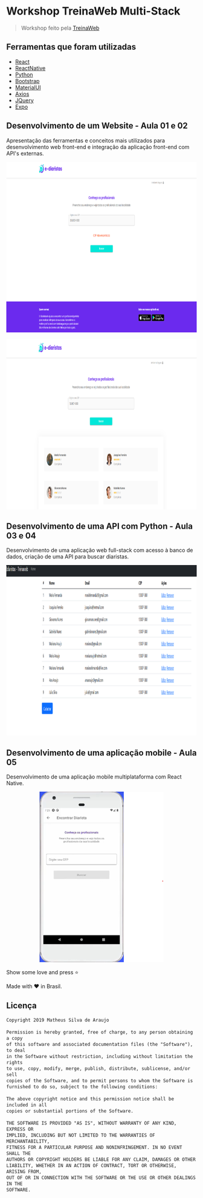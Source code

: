 # Workshop TreinaWeb Multi-Stack
> Workshop feito pela [TreinaWeb](https://www.treinaweb.com.br/)

## Ferramentas que foram utilizadas

- [React](https://pt-br.reactjs.org/)
- [ReactNative](https://reactnative.dev/)
- [Python](https://www.python.org/)
- [Bootstrap](https://getbootstrap.com/)
- [MaterialUI](https://material-ui.com/pt/)
- [Axios](https://www.npmjs.com/package/axios)
- [JQuery](https://jquery.com/)
- [Expo](https://expo.io/)

## Desenvolvimento de um Website - Aula 01 e 02 

Apresentação das ferramentas e conceitos mais utilizados para desenvolvimento web front-end e integração da aplicação front-end com API's externas.

<p align="center">
  <img src="https://github.com/mtheuslt/projetoediaristas-MultiStack/blob/main/imgs/03.png" height="450"/>
</p>

<p align="center">
  <img src="https://github.com/mtheuslt/projetoediaristas-MultiStack/blob/main/imgs/01.png" height="450"/>
</p>

## Desenvolvimento de uma API com Python - Aula 03 e 04 

Desenvolvimento de uma aplicação web full-stack com acesso à banco de dados, criação de uma API para buscar diaristas.

<p align="center">
  <img src="https://github.com/mtheuslt/projetoediaristas-MultiStack/blob/main/imgs/04.png" height="450"/>
</p>

## Desenvolvimento de uma aplicação mobile - Aula 05

Desenvolvimento de uma aplicação mobile multiplataforma com React Native.

<p align="center">
  <img src="https://github.com/mtheuslt/projetoediaristas-MultiStack/blob/main/imgs/06.png" height="450"/>
</p>

Show some love and press :star: 

Made with :heart: in Brasil.

Licença
----

    Copyright 2019 Matheus Silva de Araujo
    
    Permission is hereby granted, free of charge, to any person obtaining a copy
    of this software and associated documentation files (the "Software"), to deal
    in the Software without restriction, including without limitation the rights
    to use, copy, modify, merge, publish, distribute, sublicense, and/or sell
    copies of the Software, and to permit persons to whom the Software is
    furnished to do so, subject to the following conditions:
    
    The above copyright notice and this permission notice shall be included in all
    copies or substantial portions of the Software.
    
    THE SOFTWARE IS PROVIDED "AS IS", WITHOUT WARRANTY OF ANY KIND, EXPRESS OR
    IMPLIED, INCLUDING BUT NOT LIMITED TO THE WARRANTIES OF MERCHANTABILITY,
    FITNESS FOR A PARTICULAR PURPOSE AND NONINFRINGEMENT. IN NO EVENT SHALL THE
    AUTHORS OR COPYRIGHT HOLDERS BE LIABLE FOR ANY CLAIM, DAMAGES OR OTHER
    LIABILITY, WHETHER IN AN ACTION OF CONTRACT, TORT OR OTHERWISE, ARISING FROM,
    OUT OF OR IN CONNECTION WITH THE SOFTWARE OR THE USE OR OTHER DEALINGS IN THE
    SOFTWARE.



